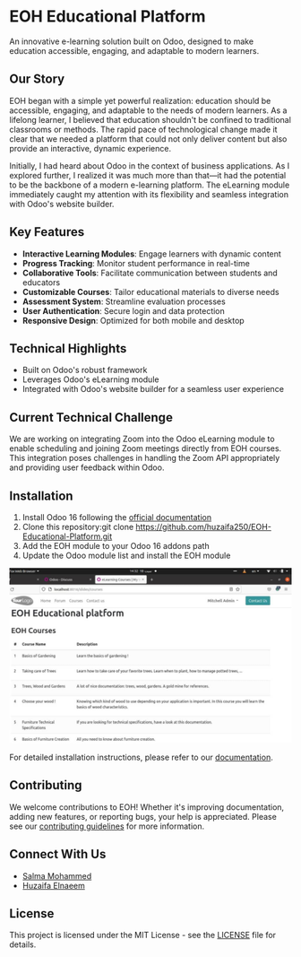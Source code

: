 # EOH Educational Platform

An innovative e-learning solution built on Odoo, designed to make education accessible, engaging, and adaptable to modern learners.

## Our Story

EOH began with a simple yet powerful realization: education should be accessible, engaging, and adaptable to the needs of modern learners. As a lifelong learner, I believed that education shouldn't be confined to traditional classrooms or methods. The rapid pace of technological change made it clear that we needed a platform that could not only deliver content but also provide an interactive, dynamic experience.

Initially, I had heard about Odoo in the context of business applications. As I explored further, I realized it was much more than that—it had the potential to be the backbone of a modern e-learning platform. The eLearning module immediately caught my attention with its flexibility and seamless integration with Odoo's website builder.

## Key Features

- **Interactive Learning Modules**: Engage learners with dynamic content
- **Progress Tracking**: Monitor student performance in real-time
- **Collaborative Tools**: Facilitate communication between students and educators
- **Customizable Courses**: Tailor educational materials to diverse needs
- **Assessment System**: Streamline evaluation processes
- **User Authentication**: Secure login and data protection
- **Responsive Design**: Optimized for both mobile and desktop

## Technical Highlights

- Built on Odoo's robust framework
- Leverages Odoo's eLearning module
- Integrated with Odoo's website builder for a seamless user experience

## Current Technical Challenge

We are working on integrating Zoom into the Odoo eLearning module to enable scheduling and joining Zoom meetings directly from EOH courses. This integration poses challenges in handling the Zoom API appropriately and providing user feedback within Odoo.

## Installation

1. Install Odoo 16 following the [official documentation](https://www.odoo.com/documentation/16.0/administration/install.html)
2. Clone this repository:git clone https://github.com/huzaifa250/EOH-Educational-Platform.git
3. Add the EOH module to your Odoo 16 addons path
4. Update the Odoo module list and install the EOH module


![Screenshot of the application](images/app_screen.jpeg)

For detailed installation instructions, please refer to our [documentation](link-to-docs).

## Contributing

We welcome contributions to EOH! Whether it's improving documentation, adding new features, or reporting bugs, your help is appreciated. Please see our [contributing guidelines](link-to-contributing) for more information.

## Connect With Us

- [Salma Mohammed](https://www.linkedin.com/in/salma-mohammed-3155a61a4/)
- [Huzaifa Elnaeem](https://www.linkedin.com/in/huzaifa-elnaeem-415042a6/)

## License

This project is licensed under the MIT License - see the [LICENSE](link-to-license) file for details.
